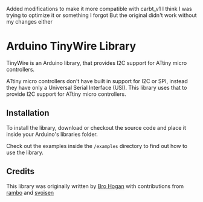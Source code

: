 Added modifications to make it more compatible with carbt_v1
I think I was trying to optimize it or something I forgot
But the original didn't work without my changes either

# Arduino TinyWire Library

TinyWire is an Arduino library, that provides I2C support for ATtiny micro controllers.

ATtiny micro controllers don't have built in support for I2C or SPI, instead they have only a Universal Serial Interface (USI). This library uses that to provide I2C support for ATtiny micro controllers.

## Installation

To install the library, download or checkout the source code and place it inside your Arduino's libraries folder.

Check out the examples inside the `/examples` directory to find out how to use the library.

## Credits

This library was originally written by [Bro Hogan](http://www.arduino.cc/playground/Code/USIi2c) with contributions from [rambo](https://github.com/rambo/TinyWire) and [svoisen](https://github.com/svoisen/TinyWire)
